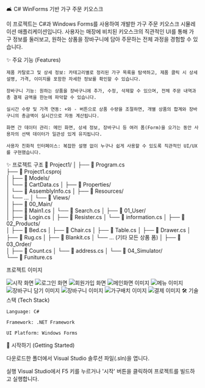 🛋️ C# WinForms 기반 가구 주문 키오스크

이 프로젝트는 C#과 Windows Forms를 사용하여 개발한 가구 주문 키오스크 시뮬레이션 애플리케이션입니다. 사용자는 매장에 비치된 키오스크의 직관적인 UI를 통해 가구 정보를 둘러보고, 원하는 상품을 장바구니에 담아 주문하는 전체 과정을 경험할 수 있습니다.

✨ 주요 기능 (Features)

    제품 카탈로그 및 상세 정보: 카테고리별로 정리된 가구 목록을 탐색하고, 제품 클릭 시 상세 설명, 가격, 이미지를 포함한 자세한 정보를 확인할 수 있습니다.

    장바구니 기능: 원하는 상품을 장바구니에 추가, 수정, 삭제할 수 있으며, 전체 주문 내역과 총 결제 금액을 한눈에 파악할 수 있습니다.

    실시간 수량 및 가격 연동: +와 - 버튼으로 상품 수량을 조절하면, 개별 상품의 합계와 장바구니의 총금액이 실시간으로 자동 계산됩니다.

    화면 간 데이터 관리: 메인 화면, 상세 정보, 장바구니 등 여러 폼(Form)을 오가는 동안 사용자의 선택 데이터가 일관성 있게 유지됩니다.

    사용자 친화적 인터페이스: 복잡한 설명 없이 누구나 쉽게 사용할 수 있도록 직관적인 UI/UX를 구현했습니다.



✨ 프로젝트 구조
📁 Project1/
│
├── 📄 Program.cs                 
├── 📄 Project1.csproj            
│
├── 📁 Models/                     
│   └── 📄 CartData.cs
│
├── 📁 Properties/                
│   └── 📄 AssemblyInfo.cs
│
├── 📁 Resources/                 
│   └── ...
│
└── 📁 Views/                     
    │
    ├── 📁 00_Main/               
    │   ├── 📄 Main1.cs
    │   └── 📄 Search.cs
    │
    ├── 📁 01_User/               
    │   ├── 📄 Login.cs
    │   ├── 📄 Resister.cs
    │   └── 📄 information.cs
    │
    ├── 📁 02_Products/           
    │   ├── 📄 Bed.cs
    │   ├── 📄 Chair.cs
    │   ├── 📄 Table.cs
    │   ├── 📄 Drawer.cs
    │   ├── 📄 Rug.cs
    │   ├── 📄 Blankit.cs
    │   └── ... (기타 모든 상품 폼)
    │
    ├── 📁 03_Order/              
    │   ├── 📄 Count.cs
    │   └── 📄 address.cs
    │
    └── 📁 04_Simulator/          
        └── 📄 Funiture.cs

프로젝트 이미지




![시작 화면](./ReadMeimg/startimg.png)
![로그인 화면](./ReadMeimg/loginimg.png)
![회원가입 화면](./ReadMeimg/registerimg.png)
![메인화면 이미지](./ReadMeimg/mainimg.png)
![메뉴 이미지](./ReadMeimg/menuimg.png)
![장바구니 담기 이미지](./ReadMeimg/blanketimg.png)
![장바구니 이미지](./ReadMeimg/blanket2img.png)
![가구배치 이미지](./ReadMeimg/funitureimg.png)
![결제 이미지](./ReadMeimg/discountimg.png)
🛠️ 기술 스택 (Tech Stack)

    Language: C#

    Framework: .NET Framework

    UI Platform: Windows Forms

🚀 시작하기 (Getting Started)

다운로드한 폴더에서 Visual Studio 솔루션 파일(.sln)을 엽니다.

실행
Visual Studio에서 F5 키를 누르거나 '시작' 버튼을 클릭하여 프로젝트를 빌드하고 실행합니다.
